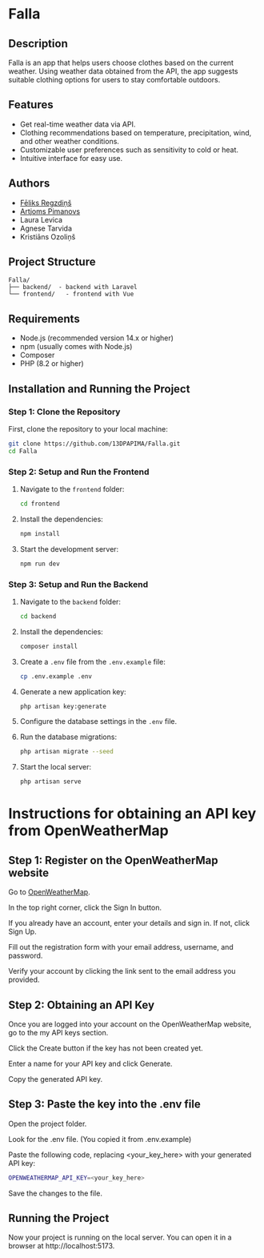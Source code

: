 # Falla

## Description

Falla is an app that helps users choose clothes based on the current weather. Using weather data obtained from the API, the app suggests suitable clothing options for users to stay comfortable outdoors.

## Features

- Get real-time weather data via API.
- Clothing recommendations based on temperature, precipitation, wind, and other weather conditions.
- Customizable user preferences such as sensitivity to cold or heat.
- Intuitive interface for easy use.

## Authors

- [Fēliks Regzdiņš](https://github.com/21DP3FRegz)
- [Artjoms Pimanovs](https://github.com/13DPAPIMA)
- Laura Levica
- Agnese Tarvida
- Kristiāns Ozoliņš

## Project Structure
```
Falla/
├── backend/  - backend with Laravel
└── frontend/   - frontend with Vue
```

## Requirements
- Node.js (recommended version 14.x or higher)
- npm (usually comes with Node.js)
- Composer
- PHP (8.2 or higher)

## Installation and Running the Project

### Step 1: Clone the Repository
First, clone the repository to your local machine:
```bash
git clone https://github.com/13DPAPIMA/Falla.git
cd Falla
```

### Step 2: Setup and Run the Frontend

1. Navigate to the `frontend` folder:
    ```bash
    cd frontend
    ```

2. Install the dependencies:
    ```bash
    npm install
    ```

3. Start the development server:
    ```bash
    npm run dev
    ```

### Step 3: Setup and Run the Backend

1. Navigate to the `backend` folder:
    ```bash
    cd backend
    ```

2. Install the dependencies:
    ```bash
    composer install
    ```

3. Create a `.env` file from the `.env.example` file:
    ```bash
    cp .env.example .env
    ```

4. Generate a new application key:
    ```bash
    php artisan key:generate
    ```

5. Configure the database settings in the `.env` file.

6. Run the database migrations:
    ```bash
    php artisan migrate --seed
    ```
7. Start the local server:
    ```bash
    php artisan serve
    ```
# Instructions for obtaining an API key from OpenWeatherMap

## Step 1: Register on the OpenWeatherMap website

Go to [OpenWeatherMap](https://openweathermap.org/).

In the top right corner, click the Sign In button.

If you already have an account, enter your details and sign in. If not, click Sign Up.

Fill out the registration form with your email address, username, and password.

Verify your account by clicking the link sent to the email address you provided.

## Step 2: Obtaining an API Key

Once you are logged into your account on the OpenWeatherMap website, go to the my API keys section.

Click the Create button if the key has not been created yet.

Enter a name for your API key and click Generate.

Copy the generated API key.

## Step 3: Paste the key into the .env file

Open the project folder.

Look for the .env file. (You copied it from .env.example) 

Paste the following code, replacing <your_key_here> with your generated API key:
```bash
OPENWEATHERMAP_API_KEY=<your_key_here>
```
Save the changes to the file.

## Running the Project

Now your project is running on the local server. You can open it in a browser at http://localhost:5173.
